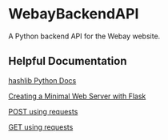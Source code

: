 # WebayBackendAPI

A Python backend API for the Webay website.

## Helpful Documentation

[hashlib Python Docs](https://docs.python.org/3/library/hashlib.html#key-derivation)

[Creating a Minimal Web Server with Flask](https://flask.palletsprojects.com/en/0.12.x/quickstart/#a-minimal-application)

[POST using requests](https://requests.readthedocs.io/en/master/user/quickstart/#more-complicated-post-requests)

[GET using requests](https://requests.readthedocs.io/en/master/user/quickstart/#make-a-request)



